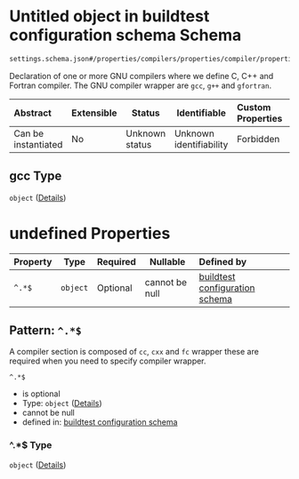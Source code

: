 # Untitled object in buildtest configuration schema Schema

```txt
settings.schema.json#/properties/compilers/properties/compiler/properties/gcc
```

Declaration of one or more GNU compilers where we define C, C++ and Fortran compiler. The GNU compiler wrapper are `gcc`, `g++` and `gfortran`. 


| Abstract            | Extensible | Status         | Identifiable            | Custom Properties | Additional Properties | Access Restrictions | Defined In                                                                   |
| :------------------ | ---------- | -------------- | ----------------------- | :---------------- | --------------------- | ------------------- | ---------------------------------------------------------------------------- |
| Can be instantiated | No         | Unknown status | Unknown identifiability | Forbidden         | Allowed               | none                | [settings.schema.json\*](../out/settings.schema.json "open original schema") |

## gcc Type

`object` ([Details](settings-properties-compilers-properties-compiler-properties-gcc.md))

# undefined Properties

| Property | Type     | Required | Nullable       | Defined by                                                                                                                                                                         |
| :------- | -------- | -------- | -------------- | :--------------------------------------------------------------------------------------------------------------------------------------------------------------------------------- |
| `^.*$`   | `object` | Optional | cannot be null | [buildtest configuration schema](settings-definitions-compiler_section.md "settings.schema.json#/properties/compilers/properties/compiler/properties/gcc/patternProperties/^.\*$") |

## Pattern: `^.*$`

A compiler section is composed of `cc`, `cxx` and `fc` wrapper these are required when you need to specify compiler wrapper.


`^.*$`

-   is optional
-   Type: `object` ([Details](settings-definitions-compiler_section.md))
-   cannot be null
-   defined in: [buildtest configuration schema](settings-definitions-compiler_section.md "settings.schema.json#/properties/compilers/properties/compiler/properties/gcc/patternProperties/^.\*$")

### ^.\*$ Type

`object` ([Details](settings-definitions-compiler_section.md))
